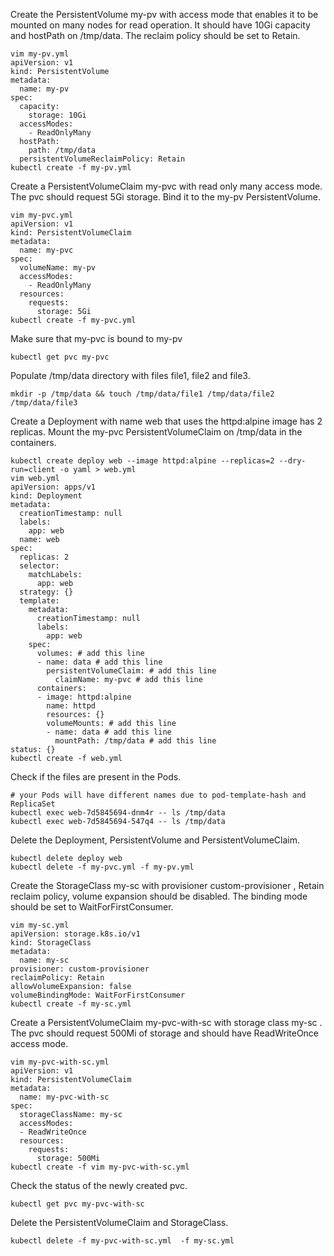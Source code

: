 Create the PersistentVolume my-pv with access mode that enables it to be mounted on many nodes for read operation.
It should have 10Gi capacity and hostPath on /tmp/data. The reclaim policy should be set to Retain.
```
vim my-pv.yml
apiVersion: v1
kind: PersistentVolume
metadata:
  name: my-pv
spec:
  capacity:
    storage: 10Gi
  accessModes:
    - ReadOnlyMany
  hostPath:
    path: /tmp/data
  persistentVolumeReclaimPolicy: Retain
kubectl create -f my-pv.yml
```

Create a PersistentVolumeClaim my-pvc with read only many access mode. The pvc should request 5Gi storage.
Bind it to the my-pv PersistentVolume.
```
vim my-pvc.yml
apiVersion: v1
kind: PersistentVolumeClaim
metadata:
  name: my-pvc
spec:
  volumeName: my-pv
  accessModes:
    - ReadOnlyMany
  resources:
    requests:
      storage: 5Gi
kubectl create -f my-pvc.yml
```

Make sure that my-pvc is bound to my-pv
```
kubectl get pvc my-pvc
```

Populate /tmp/data directory with files file1, file2 and file3.
```
mkdir -p /tmp/data && touch /tmp/data/file1 /tmp/data/file2 /tmp/data/file3
```

Create a Deployment with name web that uses the httpd:alpine image has 2 replicas.
Mount the my-pvc PersistentVolumeClaim on /tmp/data in the containers.
```
kubectl create deploy web --image httpd:alpine --replicas=2 --dry-run=client -o yaml > web.yml
vim web.yml
apiVersion: apps/v1
kind: Deployment
metadata:
  creationTimestamp: null
  labels:
    app: web
  name: web
spec:
  replicas: 2
  selector:
    matchLabels:
      app: web
  strategy: {}
  template:
    metadata:
      creationTimestamp: null
      labels:
        app: web
    spec:
      volumes: # add this line
      - name: data # add this line
        persistentVolumeClaim: # add this line
          claimName: my-pvc # add this line
      containers:
      - image: httpd:alpine
        name: httpd
        resources: {}
        volumeMounts: # add this line
        - name: data # add this line
          mountPath: /tmp/data # add this line
status: {}
kubectl create -f web.yml
```

Check if the files are present in the Pods.
```
# your Pods will have different names due to pod-template-hash and ReplicaSet
kubectl exec web-7d5845694-dnm4r -- ls /tmp/data
kubectl exec web-7d5845694-547q4 -- ls /tmp/data
```

Delete the Deployment, PersistentVolume and PersistentVolumeClaim.
```
kubectl delete deploy web
kubectl delete -f my-pvc.yml -f my-pv.yml
```

Create the StorageClass my-sc with provisioner custom-provisioner , Retain reclaim policy, volume expansion should be disabled.
The binding mode should be set to WaitForFirstConsumer.
```
vim my-sc.yml
apiVersion: storage.k8s.io/v1
kind: StorageClass
metadata:
  name: my-sc
provisioner: custom-provisioner
reclaimPolicy: Retain
allowVolumeExpansion: false
volumeBindingMode: WaitForFirstConsumer
kubectl create -f my-sc.yml
```

Create a PersistentVolumeClaim my-pvc-with-sc with storage class my-sc . The pvc should request 500Mi of storage and should have
ReadWriteOnce access mode.
```
vim my-pvc-with-sc.yml
apiVersion: v1
kind: PersistentVolumeClaim
metadata:
  name: my-pvc-with-sc
spec:
  storageClassName: my-sc
  accessModes:
  - ReadWriteOnce
  resources:
    requests:
      storage: 500Mi
kubectl create -f vim my-pvc-with-sc.yml
```

Check the status of the newly created pvc.
```
kubectl get pvc my-pvc-with-sc
```

Delete the PersistentVolumeClaim and StorageClass.
```
kubectl delete -f my-pvc-with-sc.yml  -f my-sc.yml
```